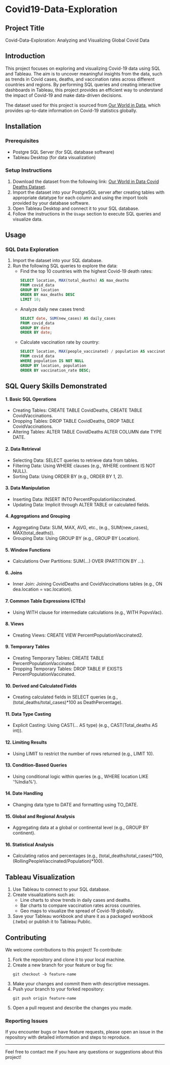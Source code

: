 # Covid19-Data-Exploration

## Project Title
Covid-Data-Exploration: Analyzing and Visualizing Global Covid Data

## Introduction
This project focuses on exploring and visualizing Covid-19 data using SQL and Tableau. The aim is to uncover meaningful insights from the data, such as trends in Covid cases, deaths, and vaccination rates across different countries and regions. By performing SQL queries and creating interactive dashboards in Tableau, this project provides an efficient way to understand the impact of Covid-19 and make data-driven decisions.

The dataset used for this project is sourced from [Our World in Data](https://ourworldindata.org/covid-deaths), which provides up-to-date information on Covid-19 statistics globally.

## Installation
### Prerequisites
- Postgre SQL Server (for SQL database software)
- Tableau Desktop (for data visualization)

### Setup Instructions
1. Download the dataset from the following link: [Our World in Data Covid Deaths Dataset](https://ourworldindata.org/covid-deaths).
2. Import the dataset into your PostgreSQL server after creating tables with appropriate datatype for each column and  using the import tools provided by your database software.
3. Open Tableau Desktop and connect it to your SQL database.
4. Follow the instructions in the `Usage` section to execute SQL queries and visualize data.

## Usage
### SQL Data Exploration
1. Import the dataset into your SQL database.
2. Run the following SQL queries to explore the data:
   - Find the top 10 countries with the highest Covid-19 death rates:
     ```sql
     SELECT location, MAX(total_deaths) AS max_deaths
     FROM covid_data
     GROUP BY location
     ORDER BY max_deaths DESC
     LIMIT 10;
     ```
   - Analyze daily new cases trend:
     ```sql
     SELECT date, SUM(new_cases) AS daily_cases
     FROM covid_data
     GROUP BY date
     ORDER BY date;
     ```
   - Calculate vaccination rate by country:
     ```sql
     SELECT location, MAX(people_vaccinated) / population AS vaccination_rate
     FROM covid_data
     WHERE population IS NOT NULL
     GROUP BY location, population
     ORDER BY vaccination_rate DESC;
     ```
## SQL Query Skills Demonstrated
#### 1. Basic SQL Operations
- Creating Tables: CREATE TABLE CovidDeaths, CREATE TABLE CovidVaccinations.
- Dropping Tables: DROP TABLE CovidDeaths, DROP TABLE CovidVaccinations.
- Altering Tables: ALTER TABLE CovidDeaths ALTER COLUMN date TYPE DATE.

#### 2. Data Retrieval
- Selecting Data: SELECT queries to retrieve data from tables.
- Filtering Data: Using WHERE clauses (e.g., WHERE continent IS NOT NULL).
- Sorting Data: Using ORDER BY (e.g., ORDER BY 1, 2).

#### 3. Data Manipulation
- Inserting Data: INSERT INTO PercentPopulationVaccinated.
- Updating Data: Implicit through ALTER TABLE or calculated fields.

#### 4. Aggregations and Grouping
- Aggregating Data: SUM, MAX, AVG, etc., (e.g., SUM(new_cases), MAX(total_deaths)).
- Grouping Data: Using GROUP BY (e.g., GROUP BY Location).

#### 5. Window Functions
- Calculations Over Partitions: SUM(...) OVER (PARTITION BY ...).

#### 6. Joins
- Inner Join: Joining CovidDeaths and CovidVaccinations tables (e.g., ON dea.location = vac.location).

#### 7. Common Table Expressions (CTEs)
- Using WITH clause for intermediate calculations (e.g., WITH PopvsVac).

#### 8. Views
- Creating Views: CREATE VIEW PercentPopulationVaccinated2.

#### 9. Temporary Tables
- Creating Temporary Tables: CREATE TABLE PercentPopulationVaccinated.
- Dropping Temporary Tables: DROP TABLE IF EXISTS PercentPopulationVaccinated.

#### 10. Derived and Calculated Fields
- Creating calculated fields in SELECT queries (e.g., (total_deaths/total_cases)*100 as DeathPercentage).

#### 11. Data Type Casting
- Explicit Casting: Using CAST(... AS type) (e.g., CAST(Total_deaths AS int)).
#### 12. Limiting Results
- Using LIMIT to restrict the number of rows returned (e.g., LIMIT 10).

#### 13. Condition-Based Queries
- Using conditional logic within queries (e.g., WHERE location LIKE '%India%').

#### 14. Date Handling
- Changing data type to DATE and formatting using TO_DATE.

#### 15. Global and Regional Analysis
- Aggregating data at a global or continental level (e.g., GROUP BY continent).

#### 16. Statistical Analysis
- Calculating ratios and percentages (e.g., (total_deaths/total_cases)*100, (RollingPeopleVaccinated/Population)*100).

## Tableau Visualization
1. Use Tableau to connect to your SQL database.
2. Create visualizations such as:
   - Line charts to show trends in daily cases and deaths.
   - Bar charts to compare vaccination rates across countries.
   - Geo maps to visualize the spread of Covid-19 globally.
3. Save your Tableau workbook and share it as a packaged workbook (.twbx) or publish it to Tableau Public.

## Contributing
We welcome contributions to this project! To contribute:
1. Fork the repository and clone it to your local machine.
2. Create a new branch for your feature or bug fix:
   ```
   git checkout -b feature-name
   ```
3. Make your changes and commit them with descriptive messages.
4. Push your branch to your forked repository:
   ```
   git push origin feature-name
   ```
5. Open a pull request and describe the changes you made.

### Reporting Issues
If you encounter bugs or have feature requests, please open an issue in the repository with detailed information and steps to reproduce.

---
Feel free to contact me if you have any questions or suggestions about this project!
